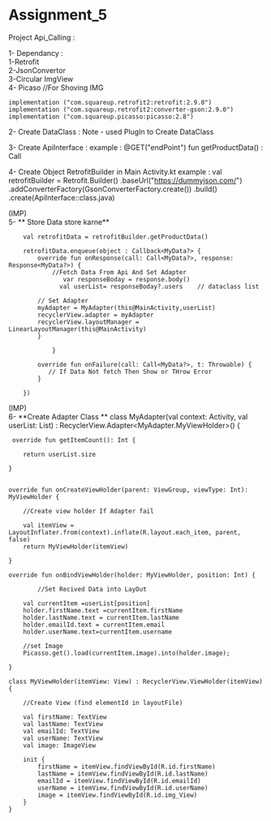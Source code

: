 # Assignment_5
Project Api_Calling : 

1- Dependancy : <br>
		1-Retrofit <br>
		2-JsonConvertor <br>
		3-Circular ImgView <br>
		4- Picaso //For Shoving IMG
		
   	implementation ("com.squareup.retrofit2:retrofit:2.9.0")
    implementation ("com.squareup.retrofit2:converter-gson:2.9.0")
    implementation ("com.squareup.picasso:picasso:2.8")
			
2-  Create DataClass :
		Note - used PlugIn to Create DataClass 
		
3-  Create ApiInterface :
	example :
		@GET("endPoint")
		fun getProductData() : Call<MyData>

4- Create Object RetrofitBuilder in Main Activity.kt
	example :
		 val retrofitBuilder = Retrofit.Builder()
            .baseUrl("https://dummyjson.com/")
            .addConverterFactory(GsonConverterFactory.create())
            .build()
            .create(ApiInterface::class.java)
	
(IMP)	
5-  ** Store Data store karne**

		val retrofitData = retrofitBuilder.getProductData()
		
		retrofitData.enqueue(object : Callback<MyData?> {
            override fun onResponse(call: Call<MyData?>, response: Response<MyData?>) {
                //Fetch Data From Api And Set Adapter
                   var responseBoday = response.body()
                  val userList= responseBoday?.users    // dataclass list

            // Set Adapter
	        myAdapter = MyAdapter(this@MainActivity,userList)
            recyclerView.adapter = myAdapter
            recyclerView.layoutManager = LinearLayoutManager(this@MainActivity)
            }

                }

            override fun onFailure(call: Call<MyData?>, t: Throwable) {
               // If Data Not fetch Then Show or THrow Error
            }

        })
		
(IMP)	
6-  **Create Adapter Class **
	class MyAdapter(val context: Activity, val userList: List<User>) :
    RecyclerView.Adapter<MyAdapter.MyViewHolder>() {
	
	
	 override fun getItemCount(): Int {

        return userList.size

    }


    override fun onCreateViewHolder(parent: ViewGroup, viewType: Int): MyViewHolder {

        //Create view holder If Adapter fail

        val itemView = LayoutInflater.from(context).inflate(R.layout.each_item, parent, false)
        return MyViewHolder(itemView)

    }

    override fun onBindViewHolder(holder: MyViewHolder, position: Int) {

			//Set Recived Data into LayOut
			
        val currentItem =userList[position]
        holder.firstName.text =currentItem.firstName
        holder.lastName.text = currentItem.lastName
        holder.emailId.text = currentItem.email
        holder.userName.text=currentItem.username

        //set Image
        Picasso.get().load(currentItem.image).into(holder.image);

    }

    class MyViewHolder(itemView: View) : RecyclerView.ViewHolder(itemView) {

        //Create View (find elementId in layoutFile)

        val firstName: TextView
        val lastName: TextView
        val emailId: TextView
        val userName: TextView
        val image: ImageView
		
        init {
            firstName = itemView.findViewById(R.id.firstName)
            lastName = itemView.findViewById(R.id.lastName)
            emailId = itemView.findViewById(R.id.emailId)
            userName = itemView.findViewById(R.id.userName)
            image = itemView.findViewById(R.id.img_View)
        }
    }
